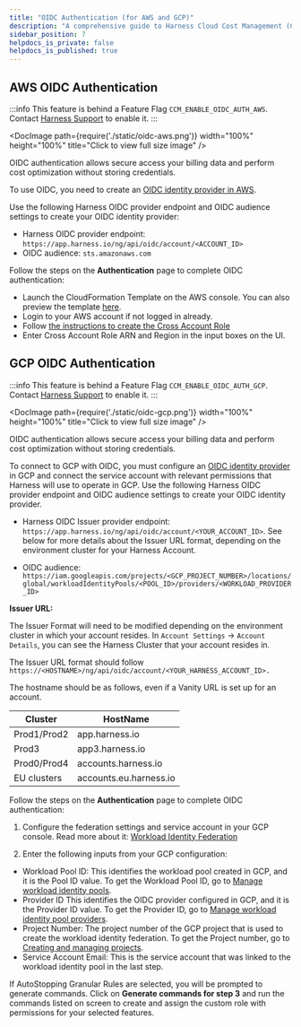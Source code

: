 ```yaml
---
title: "OIDC Authentication (for AWS and GCP)"
description: "A comprehensive guide to Harness Cloud Cost Management (CCM) licensing plans, feature limitations, and what happens when your license expires."
sidebar_position: 7
helpdocs_is_private: false
helpdocs_is_published: true
---
```


## AWS OIDC Authentication

:::info 
This feature is behind a Feature Flag `CCM_ENABLE_OIDC_AUTH_AWS`. Contact [Harness Support](mailto:support@harness.io) to enable it.
:::

<DocImage path={require('./static/oidc-aws.png')} width="100%" height="100%" title="Click to view full size image" />

OIDC authentication allows secure access your billing data and perform cost optimization without storing credentials. 

To use OIDC, you need to create an [OIDC identity provider in AWS](https://docs.aws.amazon.com/IAM/latest/UserGuide/id_roles_providers_oidc.html). 

Use the following Harness OIDC provider endpoint and OIDC audience settings to create your OIDC identity provider:

- Harness OIDC provider endpoint: `https://app.harness.io/ng/api/oidc/account/<ACCOUNT_ID>`
- OIDC audience: `sts.amazonaws.com`

Follow the steps on the **Authentication** page to complete OIDC authentication:

- Launch the CloudFormation Template on the AWS console. You can also preview the template [here](https://continuous-efficiency.s3.us-east-2.amazonaws.com/setup/v1/ng/HarnessAWSOidcTemplate.yaml).
- Login to your AWS account if not logged in already.
- Follow [the instructions to create the Cross Account Role](https://docs.harness.io/article/80vbt5jv0q-set-up-cost-visibility-for-aws#step_4_create_cross_account_role)
- Enter Cross Account Role ARN and Region in the input boxes on the UI.


## GCP OIDC Authentication

:::info 
This feature is behind a Feature Flag `CCM_ENABLE_OIDC_AUTH_GCP`. Contact [Harness Support](mailto:support@harness.io) to enable it.
:::

<DocImage path={require('./static/oidc-gcp.png')} width="100%" height="100%" title="Click to view full size image" />

OIDC authentication allows secure access your billing data and perform cost optimization without storing credentials. 

To connect to GCP with OIDC, you must configure an [OIDC identity provider](https://cloud.google.com/iam/docs/workload-identity-federation-with-other-providers) in GCP and connect the service account with relevant permissions that Harness will use to operate in GCP. Use the following Harness OIDC provider endpoint and OIDC audience settings to create your OIDC identity provider.

- Harness OIDC Issuer provider endpoint: `https://app.harness.io/ng/api/oidc/account/<YOUR_ACCOUNT_ID>`. See below for more details about the Issuer URL format, depending on the environment cluster for your Harness Account.

- OIDC audience: `https://iam.googleapis.com/projects/<GCP_PROJECT_NUMBER>/locations/global/workloadIdentityPools/<POOL_ID>/providers/<WORKLOAD_PROVIDER_ID>`

**Issuer URL:**

The Issuer Format will need to be modified depending on the environment cluster in which your account resides. In `Account Settings` -> `Account Details`, you can see the Harness Cluster that your account resides in.

The Issuer URL format should follow `https://<HOSTNAME>/ng/api/oidc/account/<YOUR_HARNESS_ACCOUNT_ID>.`

The hostname should be as follows, even if a Vanity URL is set up for an account.

| Cluster | HostName |
|---------|----------|
| Prod1/Prod2 | app.harness.io |
| Prod3 | app3.harness.io |
| Prod0/Prod4 | accounts.harness.io |
| EU clusters | accounts.eu.harness.io |

Follow the steps on the **Authentication** page to complete OIDC authentication:
1. Configure the federation settings and service account in your GCP console. Read more about it: [Workload Identity Federation](https://cloud.google.com/iam/docs/workload-identity-federation)

2. Enter the following inputs from your GCP configuration:
- Workload Pool ID: This identifies the workload pool created in GCP, and it is the Pool ID value. To get the Workload Pool ID, go to [Manage workload identity pools](https://cloud.google.com/iam/docs/manage-workload-identity-pools-providers#pools).
- Provider ID This identifies the OIDC provider configured in GCP, and it is the Provider ID value. To get the Provider ID, go to [Manage workload identity pool providers](https://cloud.google.com/iam/docs/manage-workload-identity-pools-providers#manage-providers).
- Project Number: The project number of the GCP project that is used to create the workload identity federation. To get the Project number, go to [Creating and managing projects](https://cloud.google.com/resource-manager/docs/creating-managing-projects).
- Service Account Email: This is the service account that was linked to the workload identity pool in the last step.

If AutoStopping Granular Rules are selected, you will be prompted to generate commands. Click on **Generate commands for step 3** and run the commands listed on screen to create and assign the custom role with permissions for your selected features.
